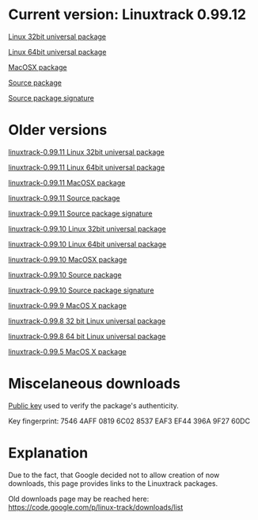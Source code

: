 # Current version: Linuxtrack 0.99.12 #
[Linux 32bit universal package](http://linuxtrack.eu/repositories/universal/linuxtrack-0.99.12-32.zip)

[Linux 64bit universal package](http://linuxtrack.eu/repositories/universal/linuxtrack-0.99.12-64.zip)

[MacOSX package](http://linuxtrack.eu/repositories/mac/linuxtrack-0.99.12.dmg)

[Source package](http://linuxtrack.eu/repositories/universal/linuxtrack-0.99.12.tar.bz2)

[Source package signature](http://linuxtrack.eu/repositories/universal/linuxtrack-0.99.12.sig)


# Older versions #

[linuxtrack-0.99.11 Linux 32bit universal package](http://linuxtrack.eu/repositories/universal/linuxtrack-0.99.11-32.zip)

[linuxtrack-0.99.11 Linux 64bit universal package](http://linuxtrack.eu/repositories/universal/linuxtrack-0.99.11-64.zip)

[linuxtrack-0.99.11 MacOSX package](http://linuxtrack.eu/repositories/mac/linuxtrack-0.99.11.dmg)

[linuxtrack-0.99.11 Source package](http://linuxtrack.eu/repositories/universal/linuxtrack-0.99.11.tar.bz2)

[linuxtrack-0.99.11 Source package signature](http://linuxtrack.eu/repositories/universal/linuxtrack-0.99.11.sig)

[linuxtrack-0.99.10 Linux 32bit universal package](http://linuxtrack.eu/repositories/universal/linuxtrack-0.99.10-32.zip)

[linuxtrack-0.99.10 Linux 64bit universal package](http://linuxtrack.eu/repositories/universal/linuxtrack-0.99.10-64.zip)

[linuxtrack-0.99.10 MacOSX package](http://linuxtrack.eu/repositories/mac/linuxtrack-0.99.10.dmg)

[linuxtrack-0.99.10 Source package](http://linuxtrack.eu/repositories/universal/linuxtrack-0.99.10.tar.bz2)

[linuxtrack-0.99.10 Source package signature](http://linuxtrack.eu/repositories/universal/linuxtrack-0.99.10.sig)

[linuxtrack-0.99.9 MacOS X package](http://linuxtrack.eu/repositories/mac/linuxtrack-0.99.9.dmg)

[linuxtrack-0.99.8 32 bit Linux universal package](http://linuxtrack.eu/repositories/universal/linuxtrack-0.99.8-32.zip)

[linuxtrack-0.99.8 64 bit Linux universal package](http://linuxtrack.eu/repositories/universal/linuxtrack-0.99.8-64.zip)

[linuxtrack-0.99.5 MacOS X package](http://linuxtrack.eu/repositories/mac/linuxtrack-0.99.5.dmg)

# Miscelaneous downloads #

[Public key](http://linuxtrack.eu/repositories/universal/new_pubkey.gpg) used to verify the package's authenticity.


Key fingerprint: 7546 4AFF 0819 6C02 8537  EAF3 EF44 396A 9F27 60DC

# Explanation #
Due to the fact, that Google decided not to allow creation of now downloads, this page provides links to the Linuxtrack packages.

Old downloads page may be reached here: https://code.google.com/p/linux-track/downloads/list